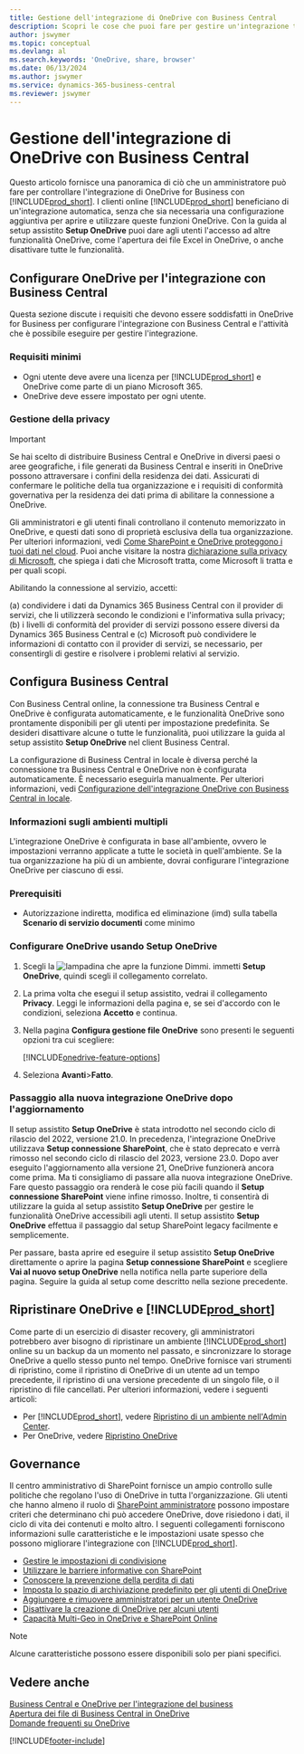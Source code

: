 ```yaml
---
title: Gestione dell'integrazione di OneDrive con Business Central
description: Scopri le cose che puoi fare per gestire un'integrazione tra Business Central e OneDrive for Business.
author: jswymer
ms.topic: conceptual
ms.devlang: al
ms.search.keywords: 'OneDrive, share, browser'
ms.date: 06/13/2024
ms.author: jswymer
ms.service: dynamics-365-business-central
ms.reviewer: jswymer
---
```

# Gestione dell'integrazione di OneDrive con Business Central

Questo articolo fornisce una panoramica di ciò che un amministratore può fare per controllare l'integrazione di OneDrive for Business con [!INCLUDE[prod_short](includes/prod_short.md)]. I clienti online [!INCLUDE[prod_short](includes/prod_short.md)] beneficiano di un'integrazione automatica, senza che sia necessaria una configurazione aggiuntiva per aprire e utilizzare queste funzioni OneDrive. Con la guida al setup assistito **Setup OneDrive** puoi dare agli utenti l'accesso ad altre funzionalità OneDrive, come l'apertura dei file Excel in OneDrive, o anche disattivare tutte le funzionalità.  

## Configurare OneDrive per l'integrazione con Business Central

Questa sezione discute i requisiti che devono essere soddisfatti in OneDrive for Business per configurare l'integrazione con Business Central e l'attività che è possibile eseguire per gestire l'integrazione.

### Requisiti minimi

* Ogni utente deve avere una licenza per [!INCLUDE[prod_short](includes/prod_short.md)] e OneDrive come parte di un piano Microsoft 365.
* OneDrive deve essere impostato per ogni utente.

### Gestione della privacy

> [!IMPORTANT]
> Se hai scelto di distribuire Business Central e OneDrive in diversi paesi o aree geografiche, i file generati da Business Central e inseriti in OneDrive possono attraversare i confini della residenza dei dati. Assicurati di confermare le politiche della tua organizzazione e i requisiti di conformità governativa per la residenza dei dati prima di abilitare la connessione a OneDrive.

Gli amministratori e gli utenti finali controllano il contenuto memorizzato in OneDrive, e questi dati sono di proprietà esclusiva della tua organizzazione. Per ulteriori informazioni, vedi [Come SharePoint e OneDrive proteggono i tuoi dati nel cloud](/sharepoint/safeguarding-your-data). Puoi anche visitare la nostra [dichiarazione sulla privacy di Microsoft](https://privacy.microsoft.com/en-us/privacystatement), che spiega i dati che Microsoft tratta, come Microsoft li tratta e per quali scopi.

Abilitando la connessione al servizio, accetti:

(a) condividere i dati da Dynamics 365 Business Central con il provider di servizi, che li utilizzerà secondo le condizioni e l'informativa sulla privacy; (b) i livelli di conformità del provider di servizi possono essere diversi da Dynamics 365 Business Central e (c) Microsoft può condividere le informazioni di contatto con il provider di servizi, se necessario, per consentirgli di gestire e risolvere i problemi relativi al servizio.

## Configura Business Central

Con Business Central online, la connessione tra Business Central e OneDrive è configurata automaticamente, e le funzionalità OneDrive sono prontamente disponibili per gli utenti per impostazione predefinita. Se desideri disattivare alcune o tutte le funzionalità, puoi utilizzare la guida al setup assistito **Setup OneDrive** nel client Business Central.

La configurazione di Business Central in locale è diversa perché la connessione tra Business Central e OneDrive non è configurata automaticamente. È necessario eseguirla manualmente. Per ulteriori informazioni, vedi [Configurazione dell'integrazione OneDrive con Business Central in locale](admin-onedrive-integration-onpremises.md).

### Informazioni sugli ambienti multipli

L'integrazione OneDrive è configurata in base all'ambiente, ovvero le impostazioni verranno applicate a tutte le società in quell'ambiente. Se la tua organizzazione ha più di un ambiente, dovrai configurare l'integrazione OneDrive per ciascuno di essi.

### Prerequisiti

- Autorizzazione indiretta, modifica ed eliminazione (imd) sulla tabella **Scenario di servizio documenti** come minimo

### Configurare OneDrive usando Setup OneDrive

1. Scegli la ![lampadina che apre la funzione Dimmi.](media/ui-search/search_small.png "Informazioni sull'operazione che si desidera eseguire") immetti **Setup OneDrive**, quindi scegli il collegamento correlato. 
2. La prima volta che esegui il setup assistito, vedrai il collegamento **Privacy**. Leggi le informazioni della pagina e, se sei d'accordo con le condizioni, seleziona **Accetto** e continua.
3. Nella pagina **Configura gestione file OneDrive** sono presenti le seguenti opzioni tra cui scegliere:

   [!INCLUDE[onedrive-feature-options](includes/onedrive-feature-options.md)]
4. Seleziona **Avanti**>**Fatto**.

### Passaggio alla nuova integrazione OneDrive dopo l'aggiornamento

Il setup assistito **Setup OneDrive** è stata introdotto nel secondo ciclo di rilascio del 2022, versione 21.0. In precedenza, l'integrazione OneDrive utilizzava **Setup connessione SharePoint**, che è stato deprecato e verrà rimosso nel secondo ciclo di rilascio del 2023, versione 23.0. Dopo aver eseguito l'aggiornamento alla versione 21, OneDrive funzionerà ancora come prima. Ma ti consigliamo di passare alla nuova integrazione OneDrive. Fare questo passaggio ora renderà le cose più facili quando il **Setup connessione SharePoint** viene infine rimosso. Inoltre, ti consentirà di utilizzare la guida al setup assistito **Setup OneDrive** per gestire le funzionalità OneDrive accessibili agli utenti. Il setup assistito **Setup OneDrive** effettua il passaggio dal setup SharePoint legacy facilmente e semplicemente.

Per passare, basta aprire ed eseguire il setup assistito **Setup OneDrive** direttamente o aprire la pagina **Setup connessione SharePoint** e scegliere **Vai al nuovo setup OneDrive** nella notifica nella parte superiore della pagina. Seguire la guida al setup come descritto nella sezione precedente.

## Ripristinare OneDrive e [!INCLUDE[prod_short](includes/prod_short.md)]

Come parte di un esercizio di disaster recovery, gli amministratori potrebbero aver bisogno di ripristinare un ambiente [!INCLUDE[prod_short](includes/prod_short.md)] online su un backup da un momento nel passato, e sincronizzare lo storage OneDrive a quello stesso punto nel tempo. OneDrive fornisce vari strumenti di ripristino, come il ripristino di OneDrive di un utente ad un tempo precedente, il ripristino di una versione precedente di un singolo file, o il ripristino di file cancellati. Per ulteriori informazioni, vedere i seguenti articoli:

* Per [!INCLUDE[prod_short](includes/prod_short.md)], vedere [Ripristino di un ambiente nell'Admin Center](/dynamics365/business-central/dev-itpro/administration/tenant-admin-center-backup-restore).
* Per OneDrive, vedere [Ripristino OneDrive](https://support.microsoft.com/en-us/office/restore-your-onedrive-fa231298-759d-41cf-bcd0-25ac53eb8a15?ui=en-us&rs=en-us&ad=us)

## Governance

Il centro amministrativo di SharePoint fornisce un ampio controllo sulle politiche che regolano l'uso di OneDrive in tutta l'organizzazione. Gli utenti che hanno almeno il ruolo di  [SharePoint amministratore](/entra/identity/role-based-access-control/permissions-reference#sharepoint-administrator) possono impostare criteri che determinano chi può accedere OneDrive, dove risiedono i dati, il ciclo di vita dei contenuti e molto altro. I seguenti collegamenti forniscono informazioni sulle caratteristiche e le impostazioni usate spesso che possono migliorare l'integrazione con [!INCLUDE[prod_short](includes/prod_short.md)]. 

* [Gestire le impostazioni di condivisione](/sharepoint/turn-external-sharing-on-or-off)
* [Utilizzare le barriere informative con SharePoint](/sharepoint/information-barriers)
* [Conoscere la prevenzione della perdita di dati](/microsoft-365/compliance/dlp-learn-about-dlp)
* [Imposta lo spazio di archiviazione predefinito per gli utenti di OneDrive ](/onedrive/set-default-storage-space)
* [Aggiungere e rimuovere amministratori per un utente OneDrive](/sharepoint/manage-user-profiles#add-and-remove-admins-for-a-users-onedrive)
* [Disattivare la creazione di OneDrive per alcuni utenti](/sharepoint/manage-user-profiles#disable-onedrive-creation-for-some-users)
* [Capacità Multi-Geo in OneDrive e SharePoint Online](/microsoft-365/enterprise/multi-geo-capabilities-in-onedrive-and-sharepoint-online-in-microsoft-365)

> [!NOTE]
> Alcune caratteristiche possono essere disponibili solo per piani specifici.

## Vedere anche

[Business Central e OneDrive per l'integrazione del business](across-onedrive-overview.md)  
[Apertura dei file di Business Central in OneDrive](across-share-onedrive.md)  
[Domande frequenti su OneDrive](admin-onedrive-faq.md)  

[!INCLUDE[footer-include](includes/footer-banner.md)]
